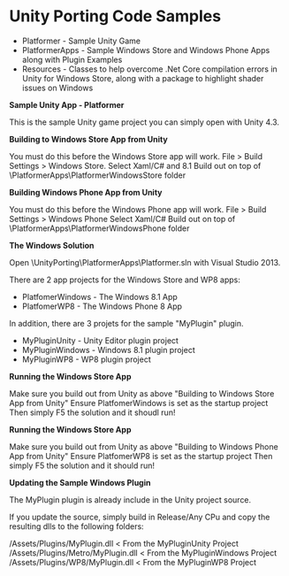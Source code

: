 Unity Porting Code Samples
====================

-  Platformer - Sample Unity Game
-  PlatformerApps - Sample Windows Store and Windows Phone Apps along with Plugin Examples
-  Resources -  Classes to help overcome .Net Core compilation errors in Unity for Windows Store, along with a package to highlight shader issues on Windows

**Sample Unity App - Platformer**

This is the sample Unity game project you can simply open with Unity 4.3.

**Building to Windows Store App from Unity**

You must do this before the Windows Store  app will work.
File > Build Settings > Windows Store. 
Select Xaml/C# and 8.1
Build out on top of \PlatformerApps\PlatformerWindowsStore folder

**Building Windows Phone App from Unity**

You must do this before the Windows Phone app will work.
File > Build Settings > Windows Phone
Select Xaml/C# 
Build out on top of \PlatformerApps\PlatformerWindowsPhone folder

**The Windows Solution**

Open \UnityPorting\PlatformerApps\Platformer.sln with Visual Studio 2013. 

There are 2 app projects for the Windows Store and WP8 apps:

- PlatfomerWindows - The Windows 8.1 App
- PlatfomerWP8 - The Windows Phone 8 App
 
In addition, there are 3 projets for the sample "MyPlugin" plugin.

- MyPluginUnity - Unity Editor plugin project
- MyPluginWindows - Windows 8.1 plugin project
- MyPluginWP8 - WP8 plugin project

**Running the Windows Store App**

Make sure you build out from Unity as above "Building to Windows Store App from Unity"
Ensure PlatfomerWindows is set as the startup project
Then simply F5 the solution and it shoudl run!

**Running the Windows Store App**

Make sure you build out from Unity as above "Building to Windows Phone App from Unity"
Ensure PlatfomerWP8 is set as the startup project
Then simply F5 the solution and it should run!

**Updating the Sample Windows Plugin**

The MyPlugin plugin is already include in the Unity project source. 

If you update the source, simply build in Release/Any CPu and copy the resulting dlls to the following folders:

/Assets/Plugins/MyPlugin.dll < From the MyPluginUnity Project
/Assets/Plugins/Metro/MyPlugin.dll < From the MyPluginWindows Project
/Assets/Plugins/WP8/MyPlugin.dll < From the MyPluginWP8 Project



